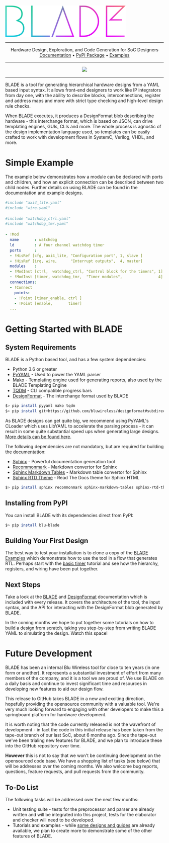 ![BLADE](https://raw.githubusercontent.com/bluwireless/blade/master/documentation/source/_static/images/BLADE.png)

---

<p align="center">
    Hardware Design, Exploration, and Code Generation for SoC Designers
    <br>
    <a href="https://blu-blade.readthedocs.io/en/latest">Documentation</a>
    &bull;
    <a href="https://pypi.org/project/blu-blade/">PyPI Package</a>
    &bull;
    <a href="https://github.com/bluwireless/blade-examples">Examples</a>
</p>

---

<p align="center">
    <img src="https://readthedocs.org/projects/blu-blade/badge/?version=latest" />
</p>

---

BLADE is a tool for generating hierarchical hardware designs from a YAML based input syntax. It allows front-end designers to work like IP integrators from day one, with the ability to describe blocks, interconnections, register and address maps and more with strict type checking and high-level design rule checks.

When BLADE executes, it produces a DesignFormat blob describing the hardware - this interchange format, which is based on JSON, can drive templating engines, GUIs, CLIs and more. The whole process is agnostic of the design implementation language used, so templates can be easily crafted to work with development flows in SystemC, Verilog, VHDL, and more.

# Simple Example
The example below demonstrates how a module can be declared with ports and children, and how an explicit connection can be described between two child nodes. Further details on using BLADE can be found in the documentation and example designs.

```yaml
#include "axi4_lite.yaml"
#include "wire.yaml"

#include "watchdog_ctrl.yaml"
#include "watchdog_tmr.yaml"

- !Mod
  name       : watchdog
  ld         : A four channel watchdog timer
  ports      :
  - !HisRef [cfg, axi4_lite, "Configuration port", 1, slave ]
  - !HisRef [irq, wire,      "Interrupt outputs",  4, master]
  modules    :
  - !ModInst [ctrl,  watchdog_ctrl, "Control block for the timers", 1]
  - !ModInst [timer, watchdog_tmr,  "Timer modules",                4]
  connections:
  - !Connect
    points:
    - !Point [timer_enable, ctrl ]
    - !Point [enable,       timer]
  ...
```

# Getting Started with BLADE

## System Requirements
BLADE is a Python based tool, and has a few system dependencies:
 * Python 3.6 or greater
 * [PyYAML](https://pypi.org/project/PyYAML/) - Used to power the YAML parser
 * [Mako](https://pypi.org/project/Mako/) - Templating engine used for generating reports, also used by the BLADE Templating Engine
 * [TQDM](https://pypi.org/project/tqdm/) - CLI compatible progress bars
 * [DesignFormat](https://github.com/bluwireless/designformat) - The interchange format used by BLADE

```bash
$> pip install pyyaml mako tqdm
$> pip install git+https://github.com/bluwireless/designformat#subdirectory=python
```

As BLADE designs can get quite big, we recommend using PyYAML's CLoader which uses LibYAML to accelerate the parsing process - it can result in some quite substantial speed ups when generating large designs. [More details can be found here](https://pyyaml.org/wiki/PyYAMLDocumentation).

The following dependencies are not mandatory, but are required for building the documentation:
 * [Sphinx](https://pypi.org/project/Sphinx/) - Powerful documentation generation tool
 * [Recommonmark](https://pypi.org/project/recommonmark/) - Markdown convertor for Sphinx
 * [Sphinx Markdown Tables](https://pypi.org/project/sphinx-markdown-tables/) - Markdown table convertor for Sphinx
 * [Sphinx RTD Theme](https://pypi.org/project/sphinx-rtd-theme/) - Read The Docs theme for Sphinx HTML

```bash
$> pip install sphinx recommonmark sphinx-markdown-tables sphinx-rtd-theme
```

## Installing from PyPI
You can install BLADE with its dependencies direct from PyPI:

```bash
$> pip install blu-blade
```

## Building Your First Design
The best way to test your installation is to clone a copy of the [BLADE Examples](https://github.com/bluwireless/blade-examples) which demonstrate how to use the tool in a flow that generates RTL. Perhaps start with the [basic timer](https://github.com/bluwireless/blade-examples/tree/master/designs/basic_timer) tutorial and see how the hierarchy, registers, and wiring have been put together.

## Next Steps
Take a look at the [BLADE](https://github.com/bluwireless/blade/releases) and [DesignFormat](https://github.com/bluwireless/designformat/releases) documentation which is included with every release. It covers the architecture of the tool, the input syntax, and the API for interacting with the DesignFormat blob generated by BLADE.

In the coming months we hope to put together some tutorials on how to build a design from scratch, taking you step-by-step from writing BLADE YAML to simulating the design. Watch this space!

# Future Development
BLADE has been an internal Blu Wireless tool for close to ten years (in one form or another). It represents a substantial investment of effort from many members of the company, and it is a tool we are proud of. We use BLADE on a daily basis and continue to invest significant time and resources in developing new features to aid our design flow.

This release to GitHub takes BLADE in a new and exciting direction, hopefully providing the opensource community with a valuable tool. We're very much looking forward to engaging with other developers to make this a springboard platform for hardware development.

It is worth noting that the code currently released is not the wavefront of development - in fact the code in this initial release has been taken from the tape-out branch of our last SoC, about 6 months ago. Since the tape-out we've been trialing new features for BLADE, and we plan to introduce these into the GitHub repository over time.

**However** this is not to say that we won't be continuing development on the opensourced code base. We have a shopping list of tasks (see below) that will be addresses over the coming months. We also welcome bug reports, questions, feature requests, and pull requests from the community.

## To-Do List
The following tasks will be addressed over the next few months:

 * Unit testing suite - tests for the preprocessor and parser are already written and will be integrated into this project, tests for the elaborator and checker will need to be developed.
 * Tutorials and examples - while [some designs and guides](http://github.com/bluwireless/blade-examples) are already available, we plan to create more to demonstrate some of the other features of BLADE.
